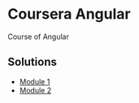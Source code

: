 # Coursera Angular
Course of Angular

## Solutions

* [Module 1](module1-solution/app.js)
* [Module 2](module2-solution/app.js)